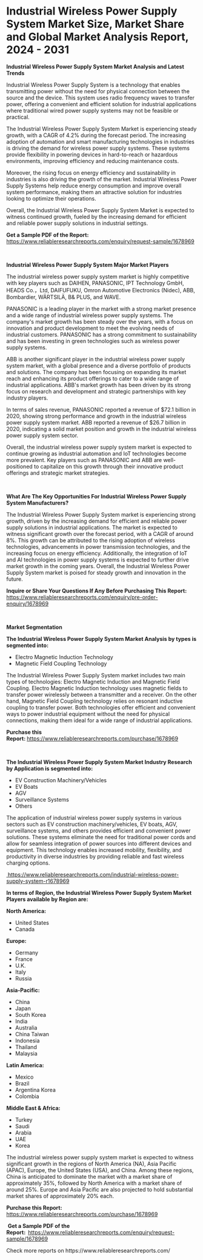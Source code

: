 <p><h1>Industrial Wireless Power Supply System Market Size, Market Share and Global Market Analysis Report, 2024 - 2031</h1></p><p><strong>Industrial Wireless Power Supply System Market Analysis and Latest Trends</strong></p>
<p><p>Industrial Wireless Power Supply System is a technology that enables transmitting power without the need for physical connection between the source and the device. This system uses radio frequency waves to transfer power, offering a convenient and efficient solution for industrial applications where traditional wired power supply systems may not be feasible or practical.</p><p>The Industrial Wireless Power Supply System Market is experiencing steady growth, with a CAGR of 4.2% during the forecast period. The increasing adoption of automation and smart manufacturing technologies in industries is driving the demand for wireless power supply systems. These systems provide flexibility in powering devices in hard-to-reach or hazardous environments, improving efficiency and reducing maintenance costs.</p><p>Moreover, the rising focus on energy efficiency and sustainability in industries is also driving the growth of the market. Industrial Wireless Power Supply Systems help reduce energy consumption and improve overall system performance, making them an attractive solution for industries looking to optimize their operations.</p><p>Overall, the Industrial Wireless Power Supply System Market is expected to witness continued growth, fueled by the increasing demand for efficient and reliable power supply solutions in industrial settings.</p></p>
<p><strong>Get a Sample PDF of the Report:&nbsp;</strong> <a href="https://www.reliableresearchreports.com/enquiry/request-sample/1678969">https://www.reliableresearchreports.com/enquiry/request-sample/1678969</a></p>
<p>&nbsp;</p>
<p><strong>Industrial Wireless Power Supply System Major Market Players</strong></p>
<p><p>The industrial wireless power supply system market is highly competitive with key players such as DAIHEN, PANASONIC, IPT Technology GmbH, HEADS Co.，Ltd, DAIFUFUKU, Omron Automotive Electronics (Nidec), ABB, Bombardier, WÄRTSILÄ, B& PLUS, and WAVE. </p><p>PANASONIC is a leading player in the market with a strong market presence and a wide range of industrial wireless power supply systems. The company's market growth has been steady over the years, with a focus on innovation and product development to meet the evolving needs of industrial customers. PANASONIC has a strong commitment to sustainability and has been investing in green technologies such as wireless power supply systems.</p><p>ABB is another significant player in the industrial wireless power supply system market, with a global presence and a diverse portfolio of products and solutions. The company has been focusing on expanding its market reach and enhancing its product offerings to cater to a wide range of industrial applications. ABB's market growth has been driven by its strong focus on research and development and strategic partnerships with key industry players.</p><p>In terms of sales revenue, PANASONIC reported a revenue of $72.1 billion in 2020, showing strong performance and growth in the industrial wireless power supply system market. ABB reported a revenue of $26.7 billion in 2020, indicating a solid market position and growth in the industrial wireless power supply system sector.</p><p>Overall, the industrial wireless power supply system market is expected to continue growing as industrial automation and IoT technologies become more prevalent. Key players such as PANASONIC and ABB are well-positioned to capitalize on this growth through their innovative product offerings and strategic market strategies.</p></p>
<p>&nbsp;</p>
<p><strong>What Are The Key Opportunities For Industrial Wireless Power Supply System Manufacturers?</strong></p>
<p><p>The Industrial Wireless Power Supply System market is experiencing strong growth, driven by the increasing demand for efficient and reliable power supply solutions in industrial applications. The market is expected to witness significant growth over the forecast period, with a CAGR of around 8%. This growth can be attributed to the rising adoption of wireless technologies, advancements in power transmission technologies, and the increasing focus on energy efficiency. Additionally, the integration of IoT and AI technologies in power supply systems is expected to further drive market growth in the coming years. Overall, the Industrial Wireless Power Supply System market is poised for steady growth and innovation in the future.</p></p>
<p><strong>Inquire or Share Your Questions If Any Before Purchasing This Report:</strong> <a href="https://www.reliableresearchreports.com/enquiry/pre-order-enquiry/1678969">https://www.reliableresearchreports.com/enquiry/pre-order-enquiry/1678969</a></p>
<p>&nbsp;</p>
<p><strong>Market Segmentation</strong></p>
<p><strong>The Industrial Wireless Power Supply System Market Analysis by types is segmented into:</strong></p>
<p><ul><li>Electro Magnetic Induction Technology</li><li>Magnetic Field Coupling Technology</li></ul></p>
<p><p>The Industrial Wireless Power Supply System market includes two main types of technologies: Electro Magnetic Induction and Magnetic Field Coupling. Electro Magnetic Induction technology uses magnetic fields to transfer power wirelessly between a transmitter and a receiver. On the other hand, Magnetic Field Coupling technology relies on resonant inductive coupling to transfer power. Both technologies offer efficient and convenient ways to power industrial equipment without the need for physical connections, making them ideal for a wide range of industrial applications.</p></p>
<p><strong>Purchase this Report:&nbsp;</strong><a href="https://www.reliableresearchreports.com/purchase/1678969">https://www.reliableresearchreports.com/purchase/1678969</a></p>
<p>&nbsp;</p>
<p><strong>The Industrial Wireless Power Supply System Market Industry Research by Application is segmented into:</strong></p>
<p><ul><li>EV Construction Machinery/Vehicles</li><li>EV Boats</li><li>AGV</li><li>Surveillance Systems</li><li>Others</li></ul></p>
<p><p>The application of industrial wireless power supply systems in various sectors such as EV construction machinery/vehicles, EV boats, AGV, surveillance systems, and others provides efficient and convenient power solutions. These systems eliminate the need for traditional power cords and allow for seamless integration of power sources into different devices and equipment. This technology enables increased mobility, flexibility, and productivity in diverse industries by providing reliable and fast wireless charging options.</p></p>
<p><a href="https://www.reliableresearchreports.com/industrial-wireless-power-supply-system-r1678969">&nbsp;https://www.reliableresearchreports.com/industrial-wireless-power-supply-system-r1678969</a></p>
<p><strong>In terms of Region, the Industrial Wireless Power Supply System Market Players available by Region are:</strong></p>
<p>
    <p> <strong> North America: </strong>
        <ul>
            <li>United States</li>
            <li>Canada</li>
        </ul>
        </p> 
    <p> <strong> Europe: </strong>
        <ul>
            <li>Germany</li>
            <li>France</li>
            <li>U.K.</li>
            <li>Italy</li>
            <li>Russia</li>
        </ul>
        </p> 
    <p> <strong> Asia-Pacific: </strong>
        <ul>
            <li>China</li>
            <li>Japan</li>
            <li>South Korea</li>
            <li>India</li>
            <li>Australia</li>
            <li>China Taiwan</li>
            <li>Indonesia</li>
            <li>Thailand</li>
            <li>Malaysia</li>
        </ul>
        </p> 
    <p> <strong> Latin America: </strong>
        <ul>
            <li>Mexico</li>
            <li>Brazil</li>
            <li>Argentina Korea</li>
            <li>Colombia</li>
        </ul>
        </p> 
    <p> <strong> Middle East & Africa: </strong>
        <ul>
            <li>Turkey</li>
            <li>Saudi</li>
            <li>Arabia</li>
            <li>UAE</li>
            <li>Korea</li>
        </ul>
    </p>
    </p>
<p><p>The industrial wireless power supply system market is expected to witness significant growth in the regions of North America (NA), Asia Pacific (APAC), Europe, the United States (USA), and China. Among these regions, China is anticipated to dominate the market with a market share of approximately 35%, followed by North America with a market share of around 25%. Europe and Asia Pacific are also projected to hold substantial market shares of approximately 20% each.</p></p>
<p><strong>Purchase this Report: </strong><a href="https://www.reliableresearchreports.com/purchase/1678969">https://www.reliableresearchreports.com/purchase/1678969</a></p>
<p>&nbsp;<strong>Get a Sample PDF of the Report:&nbsp;&nbsp;</strong><a href="https://www.reliableresearchreports.com/enquiry/request-sample/1678969">https://www.reliableresearchreports.com/enquiry/request-sample/1678969</a></p>
<p><strong></strong></p>
<p>Check more reports on https://www.reliableresearchreports.com/</p>
